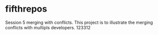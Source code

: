 # fifthrepos
Session 5 merging with conflicts.
This project is to illustrate the merging conflicts with multipls developers.
123312
